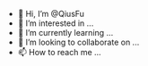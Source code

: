 - 👋 Hi, I’m @QiusFu
- 👀 I’m interested in ...
- 🌱 I’m currently learning ...
- 💞️ I’m looking to collaborate on ...
- 📫 How to reach me ...

<!---
QiusFu/QiusFu is a ✨ special ✨ repository because its `README.md` (this file) appears on your GitHub profile.
You can click the Preview link to take a look at your changes.
--->

